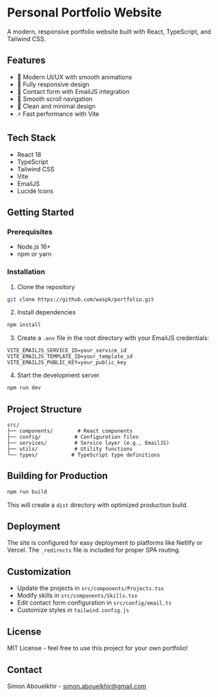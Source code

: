 # Personal Portfolio Website

A modern, responsive portfolio website built with React, TypeScript, and Tailwind CSS.

## Features

- 🎨 Modern UI/UX with smooth animations
- 📱 Fully responsive design
- 📧 Contact form with EmailJS integration
- 🎯 Smooth scroll navigation
- 🌙 Clean and minimal design
- ⚡ Fast performance with Vite

## Tech Stack

- React 18
- TypeScript
- Tailwind CSS
- Vite
- EmailJS
- Lucide Icons

## Getting Started

### Prerequisites

- Node.js 16+ 
- npm or yarn

### Installation

1. Clone the repository
```bash
git clone https://github.com/waspk/portfolio.git
```

2. Install dependencies
```bash
npm install
```

3. Create a `.env` file in the root directory with your EmailJS credentials:
```env
VITE_EMAILJS_SERVICE_ID=your_service_id
VITE_EMAILJS_TEMPLATE_ID=your_template_id
VITE_EMAILJS_PUBLIC_KEY=your_public_key
```

4. Start the development server
```bash
npm run dev
```

## Project Structure

```
src/
├── components/        # React components
├── config/           # Configuration files
├── services/         # Service layer (e.g., EmailJS)
├── utils/            # Utility functions
└── types/           # TypeScript type definitions
```

## Building for Production

```bash
npm run build
```

This will create a `dist` directory with optimized production build.

## Deployment

The site is configured for easy deployment to platforms like Netlify or Vercel. The `_redirects` file is included for proper SPA routing.

## Customization

- Update the projects in `src/components/Projects.tsx`
- Modify skills in `src/components/Skills.tsx`
- Edit contact form configuration in `src/config/email.ts`
- Customize styles in `tailwind.config.js`

## License

MIT License - feel free to use this project for your own portfolio!

## Contact

Simon Abouelkhir - simon.abouelkhir@gmail.com
